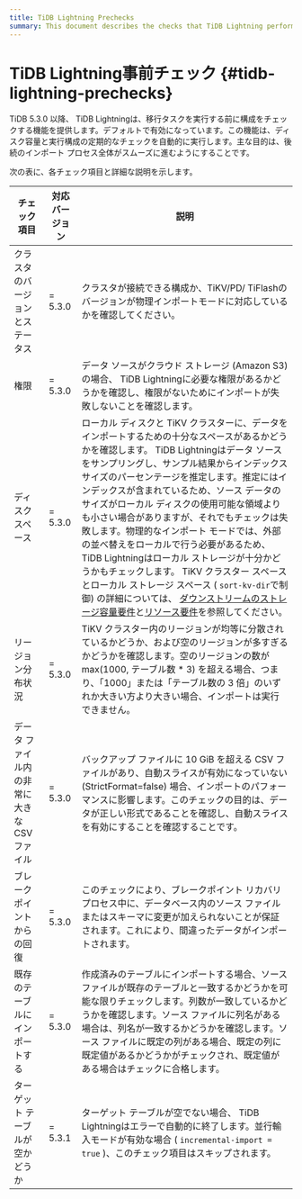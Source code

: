 ```yaml
---
title: TiDB Lightning Prechecks
summary: This document describes the checks that TiDB Lightning performs before performing a data migration task. These precheckes ensure that TiDB Lightning can perform the task smoothly.
---
```


# TiDB Lightning事前チェック {#tidb-lightning-prechecks}

TiDB 5.3.0 以降、 TiDB Lightningは、移行タスクを実行する前に構成をチェックする機能を提供します。デフォルトで有効になっています。この機能は、ディスク容量と実行構成の定期的なチェックを自動的に実行します。主な目的は、後続のインポート プロセス全体がスムーズに進むようにすることです。

次の表に、各チェック項目と詳細な説明を示します。

| チェック項目                    | 対応バージョン | 説明                                                                                                                                                                                                                                                                                                                                                                                                                                                                                                                                                                      |
| ------------------------- | ------- | ----------------------------------------------------------------------------------------------------------------------------------------------------------------------------------------------------------------------------------------------------------------------------------------------------------------------------------------------------------------------------------------------------------------------------------------------------------------------------------------------------------------------------------------------------------------------- |
| クラスタのバージョンとステータス          | = 5.3.0 | クラスタが接続できる構成か、TiKV/PD/ TiFlashのバージョンが物理インポートモードに対応しているかを確認してください。                                                                                                                                                                                                                                                                                                                                                                                                                                                                                                       |
| 権限                        | = 5.3.0 | データ ソースがクラウド ストレージ (Amazon S3) の場合、 TiDB Lightningに必要な権限があるかどうかを確認し、権限がないためにインポートが失敗しないことを確認します。                                                                                                                                                                                                                                                                                                                                                                                                                                                                        |
| ディスクスペース                  | = 5.3.0 | ローカル ディスクと TiKV クラスターに、データをインポートするための十分なスペースがあるかどうかを確認します。 TiDB Lightningはデータ ソースをサンプリングし、サンプル結果からインデックス サイズのパーセンテージを推定します。推定にはインデックスが含まれているため、ソース データのサイズがローカル ディスクの使用可能な領域よりも小さい場合がありますが、それでもチェックは失敗します。物理的なインポート モードでは、外部の並べ替えをローカルで行う必要があるため、 TiDB Lightningはローカル ストレージが十分かどうかもチェックします。 TiKV クラスター スペースとローカル ストレージ スペース ( `sort-kv-dir`で制御) の詳細については、 [ダウンストリームのストレージ容量要件](/tidb-lightning/tidb-lightning-requirements.md#storage-space-of-the-target-database)と[リソース要件](/tidb-lightning/tidb-lightning-physical-import-mode.md#environment-requirements)を参照してください。 |
| リージョン分布状況                 | = 5.3.0 | TiKV クラスター内のリージョンが均等に分散されているかどうか、および空のリージョンが多すぎるかどうかを確認します。空のリージョンの数が max(1000, テーブル数 * 3) を超える場合、つまり、「1000」または「テーブル数の 3 倍」のいずれか大きい方より大きい場合、インポートは実行できません。                                                                                                                                                                                                                                                                                                                                                                                                              |
| データ ファイル内の非常に大きな CSV ファイル | = 5.3.0 | バックアップ ファイルに 10 GiB を超える CSV ファイルがあり、自動スライスが有効になっていない (StrictFormat=false) 場合、インポートのパフォーマンスに影響します。このチェックの目的は、データが正しい形式であることを確認し、自動スライスを有効にすることを確認することです。                                                                                                                                                                                                                                                                                                                                                                                                                |
| ブレークポイントからの回復             | = 5.3.0 | このチェックにより、ブレークポイント リカバリ プロセス中に、データベース内のソース ファイルまたはスキーマに変更が加えられないことが保証されます。これにより、間違ったデータがインポートされます。                                                                                                                                                                                                                                                                                                                                                                                                                                                                      |
| 既存のテーブルにインポートする           | = 5.3.0 | 作成済みのテーブルにインポートする場合、ソース ファイルが既存のテーブルと一致するかどうかを可能な限りチェックします。列数が一致しているかどうかを確認します。ソース ファイルに列名がある場合は、列名が一致するかどうかを確認します。ソース ファイルに既定の列がある場合、既定の列に既定値があるかどうかがチェックされ、既定値がある場合はチェックに合格します。                                                                                                                                                                                                                                                                                                                                                                                       |
| ターゲット テーブルが空かどうか          | = 5.3.1 | ターゲット テーブルが空でない場合、 TiDB Lightningはエラーで自動的に終了します。並行輸入モードが有効な場合 ( `incremental-import = true` )、このチェック項目はスキップされます。                                                                                                                                                                                                                                                                                                                                                                                                                                                        |
